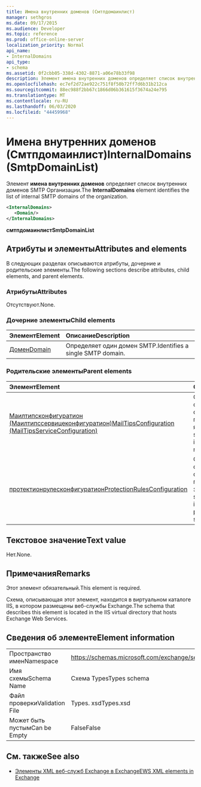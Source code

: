 ```yaml
---
title: Имена внутренних доменов (Смтпдомаинлист)
manager: sethgros
ms.date: 09/17/2015
ms.audience: Developer
ms.topic: reference
ms.prod: office-online-server
localization_priority: Normal
api_name:
- InternalDomains
api_type:
- schema
ms.assetid: 0f2cbb05-338d-4302-8871-a06e78b33f98
description: Элемент имена внутренних доменов определяет список внутренних доменов SMTP Организации.
ms.openlocfilehash: ec7ef2d72ae922c751f8f50b72ff7d6b31b212ca
ms.sourcegitcommit: 88ec988f2bb67c1866d06b361615f3674a24e795
ms.translationtype: MT
ms.contentlocale: ru-RU
ms.lasthandoff: 06/03/2020
ms.locfileid: "44459968"
---
```

# <a name="internaldomains-smtpdomainlist"></a><span data-ttu-id="c870d-103">Имена внутренних доменов (Смтпдомаинлист)</span><span class="sxs-lookup"><span data-stu-id="c870d-103">InternalDomains (SmtpDomainList)</span></span>

<span data-ttu-id="c870d-104">Элемент **имена внутренних доменов** определяет список внутренних доменов SMTP Организации.</span><span class="sxs-lookup"><span data-stu-id="c870d-104">The **InternalDomains** element identifies the list of internal SMTP domains of the organization.</span></span> 
  
```XML
<InternalDomains>
   <Domain/>
</InternalDomains>
```

 <span data-ttu-id="c870d-105">**смтпдомаинлист**</span><span class="sxs-lookup"><span data-stu-id="c870d-105">**SmtpDomainList**</span></span>
## <a name="attributes-and-elements"></a><span data-ttu-id="c870d-106">Атрибуты и элементы</span><span class="sxs-lookup"><span data-stu-id="c870d-106">Attributes and elements</span></span>

<span data-ttu-id="c870d-107">В следующих разделах описываются атрибуты, дочерние и родительские элементы.</span><span class="sxs-lookup"><span data-stu-id="c870d-107">The following sections describe attributes, child elements, and parent elements.</span></span>
  
### <a name="attributes"></a><span data-ttu-id="c870d-108">Атрибуты</span><span class="sxs-lookup"><span data-stu-id="c870d-108">Attributes</span></span>

<span data-ttu-id="c870d-109">Отсутствуют.</span><span class="sxs-lookup"><span data-stu-id="c870d-109">None.</span></span>
  
### <a name="child-elements"></a><span data-ttu-id="c870d-110">Дочерние элементы</span><span class="sxs-lookup"><span data-stu-id="c870d-110">Child elements</span></span>

|<span data-ttu-id="c870d-111">**Элемент**</span><span class="sxs-lookup"><span data-stu-id="c870d-111">**Element**</span></span>|<span data-ttu-id="c870d-112">**Описание**</span><span class="sxs-lookup"><span data-stu-id="c870d-112">**Description**</span></span>|
|:-----|:-----|
|[<span data-ttu-id="c870d-113">Домен</span><span class="sxs-lookup"><span data-stu-id="c870d-113">Domain</span></span>](domain.md) <br/> |<span data-ttu-id="c870d-114">Определяет один домен SMTP.</span><span class="sxs-lookup"><span data-stu-id="c870d-114">Identifies a single SMTP domain.</span></span>  <br/> |
   
### <a name="parent-elements"></a><span data-ttu-id="c870d-115">Родительские элементы</span><span class="sxs-lookup"><span data-stu-id="c870d-115">Parent elements</span></span>

|<span data-ttu-id="c870d-116">**Элемент**</span><span class="sxs-lookup"><span data-stu-id="c870d-116">**Element**</span></span>|<span data-ttu-id="c870d-117">**Описание**</span><span class="sxs-lookup"><span data-stu-id="c870d-117">**Description**</span></span>|
|:-----|:-----|
|[<span data-ttu-id="c870d-118">Маилтипсконфигуратион (Маилтипссервицеконфигуратион)</span><span class="sxs-lookup"><span data-stu-id="c870d-118">MailTipsConfiguration (MailTipsServiceConfiguration)</span></span>](mailtipsconfiguration-mailtipsserviceconfiguration.md) <br/> |<span data-ttu-id="c870d-119">Содержит сведения о конфигурации службы для советов почтового ящика.</span><span class="sxs-lookup"><span data-stu-id="c870d-119">Contains service configuration information for the mail tips service.</span></span>  <br/> |
|[<span data-ttu-id="c870d-120">протектионрулесконфигуратион</span><span class="sxs-lookup"><span data-stu-id="c870d-120">ProtectionRulesConfiguration</span></span>](protectionrulesconfiguration.md) <br/> |<span data-ttu-id="c870d-121">Содержит сведения о конфигурации службы для службы правил защиты.</span><span class="sxs-lookup"><span data-stu-id="c870d-121">Contains service configuration information for the protection rules service.</span></span>  <br/> |
   
## <a name="text-value"></a><span data-ttu-id="c870d-122">Текстовое значение</span><span class="sxs-lookup"><span data-stu-id="c870d-122">Text value</span></span>

<span data-ttu-id="c870d-123">Нет.</span><span class="sxs-lookup"><span data-stu-id="c870d-123">None.</span></span>
  
## <a name="remarks"></a><span data-ttu-id="c870d-124">Примечания</span><span class="sxs-lookup"><span data-stu-id="c870d-124">Remarks</span></span>

<span data-ttu-id="c870d-125">Этот элемент обязательный.</span><span class="sxs-lookup"><span data-stu-id="c870d-125">This element is required.</span></span> 
  
<span data-ttu-id="c870d-126">Схема, описывающая этот элемент, находится в виртуальном каталоге IIS, в котором размещены веб-службы Exchange.</span><span class="sxs-lookup"><span data-stu-id="c870d-126">The schema that describes this element is located in the IIS virtual directory that hosts Exchange Web Services.</span></span>
  
## <a name="element-information"></a><span data-ttu-id="c870d-127">Сведения об элементе</span><span class="sxs-lookup"><span data-stu-id="c870d-127">Element information</span></span>

|||
|:-----|:-----|
|<span data-ttu-id="c870d-128">Пространство имен</span><span class="sxs-lookup"><span data-stu-id="c870d-128">Namespace</span></span>  <br/> |https://schemas.microsoft.com/exchange/services/2006/types  <br/> |
|<span data-ttu-id="c870d-129">Имя схемы</span><span class="sxs-lookup"><span data-stu-id="c870d-129">Schema Name</span></span>  <br/> |<span data-ttu-id="c870d-130">Схема Types</span><span class="sxs-lookup"><span data-stu-id="c870d-130">Types schema</span></span>  <br/> |
|<span data-ttu-id="c870d-131">Файл проверки</span><span class="sxs-lookup"><span data-stu-id="c870d-131">Validation File</span></span>  <br/> |<span data-ttu-id="c870d-132">Types. xsd</span><span class="sxs-lookup"><span data-stu-id="c870d-132">Types.xsd</span></span>  <br/> |
|<span data-ttu-id="c870d-133">Может быть пустым</span><span class="sxs-lookup"><span data-stu-id="c870d-133">Can be Empty</span></span>  <br/> |<span data-ttu-id="c870d-134">False</span><span class="sxs-lookup"><span data-stu-id="c870d-134">False</span></span>  <br/> |
   
## <a name="see-also"></a><span data-ttu-id="c870d-135">См. также</span><span class="sxs-lookup"><span data-stu-id="c870d-135">See also</span></span>



- [<span data-ttu-id="c870d-136">Элементы XML веб-служб Exchange в Exchange</span><span class="sxs-lookup"><span data-stu-id="c870d-136">EWS XML elements in Exchange</span></span>](ews-xml-elements-in-exchange.md)

